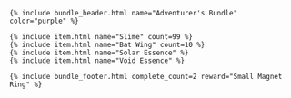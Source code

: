 <div class="bundle">

    {% include bundle_header.html name="Adventurer's Bundle" color="purple" %}

    {% include item.html name="Slime" count=99 %}
    {% include item.html name="Bat Wing" count=10 %}
    {% include item.html name="Solar Essence" %}
    {% include item.html name="Void Essence" %}

    {% include bundle_footer.html complete_count=2 reward="Small Magnet Ring" %}

</div>